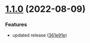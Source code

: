# [1.1.0](https://github.com/kamenskiyyyy/just-study-crm/compare/v1.0.0...v1.1.0) (2022-08-09)


### Features

* updated release ([361e91e](https://github.com/kamenskiyyyy/just-study-crm/commit/361e91e20ee89197766a61de2ba3af6837478c26))
